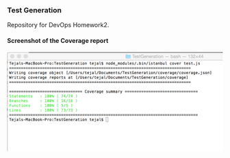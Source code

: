 ### Test Generation
Repository for DevOps Homework2.


#### Screenshot of the Coverage report 
![Screenshot](https://github.com/tejalraut/DevOps-HW2/blob/master/Report.png) 
